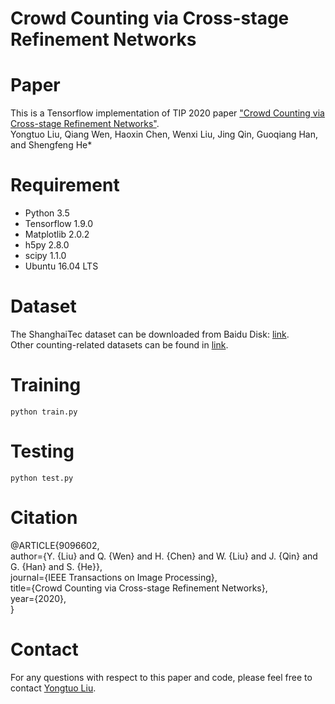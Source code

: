 # Crowd Counting via Cross-stage Refinement Networks
# Paper
This is a Tensorflow implementation of TIP 2020 paper ["Crowd Counting via Cross-stage Refinement Networks"](https://ieeexplore.ieee.org/document/9096602).  
Yongtuo Liu, Qiang Wen, Haoxin Chen, Wenxi Liu, Jing Qin, Guoqiang Han, and Shengfeng He*
# Requirement
* Python 3.5  
* Tensorflow 1.9.0  
* Matplotlib 2.0.2  
* h5py 2.8.0  
* scipy 1.1.0  
* Ubuntu 16.04 LTS  
# Dataset
The ShanghaiTec dataset can be downloaded from Baidu Disk: [link](https://pan.baidu.com/s/1nuAYslz).  
Other counting-related datasets can be found in [link](https://github.com/gjy3035/Awesome-Crowd-Counting/blob/master/src/Datasets.md).  
# Training
```
python train.py
```
# Testing
```
python test.py
```
# Citation
@ARTICLE{9096602,  
  author={Y. {Liu} and Q. {Wen} and H. {Chen} and W. {Liu} and J. {Qin} and G. {Han} and S. {He}},  
  journal={IEEE Transactions on Image Processing},   
  title={Crowd Counting via Cross-stage Refinement Networks},   
  year={2020},  
}
# Contact
For any questions with respect to this paper and code, please feel free to contact [Yongtuo Liu](mailto:csmanlyt@mail.scut.edu.cn).
